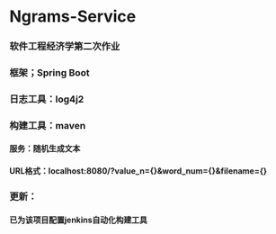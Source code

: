 # Ngrams-Service

### 软件工程经济学第二次作业
### 框架；Spring Boot
### 日志工具：log4j2
### 构建工具：maven
#### 服务：随机生成文本
#### URL格式：localhost:8080/?value_n={}&word_num={}&filename={}

### 更新：
#### 已为该项目配置jenkins自动化构建工具
